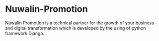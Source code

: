 # Nuwalin-Promotion
Nuwalin Promotion is a technical partner for the growth of your business and digital transformation which is developed by the using of python framework Django.
